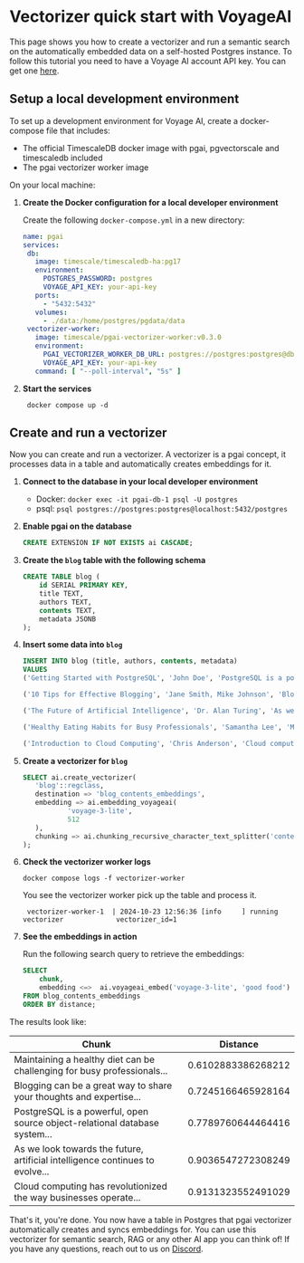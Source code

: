 # Vectorizer quick start with VoyageAI

This page shows you how to create a vectorizer and run a semantic search on the automatically embedded data on a self-hosted Postgres instance.
To follow this tutorial you need to have a Voyage AI account API key. You can get one [here](https://voyageai.com/).

## Setup a local development environment

To set up a development environment for Voyage AI, create a docker-compose file that includes:
- The official TimescaleDB docker image with pgai, pgvectorscale and timescaledb included
- The pgai vectorizer worker image

On your local machine:

1. **Create the Docker configuration for a local developer environment**

   Create the following `docker-compose.yml` in a new directory:
    ```yaml
   name: pgai
   services:
     db:
       image: timescale/timescaledb-ha:pg17
       environment:
         POSTGRES_PASSWORD: postgres
         VOYAGE_API_KEY: your-api-key
       ports:
         - "5432:5432"
       volumes:
         - ./data:/home/postgres/pgdata/data
     vectorizer-worker:
       image: timescale/pgai-vectorizer-worker:v0.3.0
       environment:
         PGAI_VECTORIZER_WORKER_DB_URL: postgres://postgres:postgres@db:5432/postgres
         VOYAGE_API_KEY: your-api-key
       command: [ "--poll-interval", "5s" ]
    ```

1. **Start the services**
   ```shell
    docker compose up -d
    ```

## Create and run a vectorizer

Now you can create and run a vectorizer. A vectorizer is a pgai concept, it processes data in a table and automatically creates embeddings for it.

1. **Connect to the database in your local developer environment**

   - Docker: `docker exec -it pgai-db-1 psql -U postgres`
   - psql:  `psql postgres://postgres:postgres@localhost:5432/postgres`

1. **Enable pgai on the database**

    ```sql
    CREATE EXTENSION IF NOT EXISTS ai CASCADE;
    ```

1. **Create the `blog` table with the following schema**
    ```sql
    CREATE TABLE blog (
        id SERIAL PRIMARY KEY,
        title TEXT,
        authors TEXT,
        contents TEXT,
        metadata JSONB
    );
    ```

1. **Insert some data into `blog`**
    ```sql
    INSERT INTO blog (title, authors, contents, metadata)
    VALUES
    ('Getting Started with PostgreSQL', 'John Doe', 'PostgreSQL is a powerful, open source object-relational database system...', '{"tags": ["database", "postgresql", "beginner"], "read_time": 5, "published_date": "2024-03-15"}'),

    ('10 Tips for Effective Blogging', 'Jane Smith, Mike Johnson', 'Blogging can be a great way to share your thoughts and expertise...', '{"tags": ["blogging", "writing", "tips"], "read_time": 8, "published_date": "2024-03-20"}'),

    ('The Future of Artificial Intelligence', 'Dr. Alan Turing', 'As we look towards the future, artificial intelligence continues to evolve...', '{"tags": ["AI", "technology", "future"], "read_time": 12, "published_date": "2024-04-01"}'),

    ('Healthy Eating Habits for Busy Professionals', 'Samantha Lee', 'Maintaining a healthy diet can be challenging for busy professionals...', '{"tags": ["health", "nutrition", "lifestyle"], "read_time": 6, "published_date": "2024-04-05"}'),

    ('Introduction to Cloud Computing', 'Chris Anderson', 'Cloud computing has revolutionized the way businesses operate...', '{"tags": ["cloud", "technology", "business"], "read_time": 10, "published_date": "2024-04-10"}'); 
    ```

4. **Create a vectorizer for `blog`**

    ```sql
    SELECT ai.create_vectorizer(
       'blog'::regclass,
       destination => 'blog_contents_embeddings',
       embedding => ai.embedding_voyageai(
               'voyage-3-lite',
               512
       ),
       chunking => ai.chunking_recursive_character_text_splitter('contents')
   );
    ```

1. **Check the vectorizer worker logs** 
   ```shell
   docker compose logs -f vectorizer-worker
   ```

   You see the vectorizer worker pick up the table and process it.
   ```shell
    vectorizer-worker-1  | 2024-10-23 12:56:36 [info     ] running vectorizer             vectorizer_id=1
    ```

1. **See the embeddings in action**

   Run the following search query to retrieve the embeddings:

   ```sql
   SELECT
       chunk,
       embedding <=>  ai.voyageai_embed('voyage-3-lite', 'good food') as distance
   FROM blog_contents_embeddings
   ORDER BY distance;
   ```

The results look like:

| Chunk | Distance |
|--------|-----------|
| Maintaining a healthy diet can be challenging for busy professionals... | 0.6102883386268212 |
| Blogging can be a great way to share your thoughts and expertise... | 0.7245166465928164 |
| PostgreSQL is a powerful, open source object-relational database system... | 0.7789760644464416 |
| As we look towards the future, artificial intelligence continues to evolve... | 0.9036547272308249 |
| Cloud computing has revolutionized the way businesses operate... | 0.9131323552491029 |
That's it, you're done. You now have a table in Postgres that pgai vectorizer automatically creates 
and syncs embeddings for. You can use this vectorizer for semantic search, RAG or any other AI 
app you can think of! If you have any questions, reach out to us on [Discord](https://discord.gg/KRdHVXAmkp).